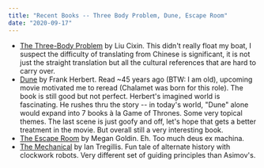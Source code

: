 ```yaml
---
title: "Recent Books -- Three Body Problem, Dune, Escape Room"
date: "2020-09-17"
---
```


- [The Three-Body Problem](https://www.goodreads.com/book/show/20518872-the-three-body-problem) by Liu Cixin. This didn't really float my boat, I suspect the difficulty of translating from Chinese is significant, it is not just the straight translation but all the cultural references that are hard to carry over.
- [Dune](https://www.goodreads.com/book/show/44767458-dune) by Frank Herbert. Read ~45 years ago (BTW: I am old), upcoming movie motivated me to reread (Chalamet was born for this role). The book is still good but not perfect. Herbert's imagined world is fascinating. He rushes thru the story -- in today's world, "Dune" alone would expand into 7 books à la Game of Thrones. Some very topical themes. The last scene is just goofy and off, let's hope that gets a better treatment in the movie. But overall still a very interesting book.
- [The Escape Room](https://www.goodreads.com/book/show/42275312-the-escape-room) by Megan Goldin. Eh. Too much deus ex machina.
- [The Mechanical](https://www.goodreads.com/book/show/20980667-the-mechanical) by Ian Tregillis. Fun tale of alternate history with clockwork robots. Very different set of guiding principles than Asimov's.
